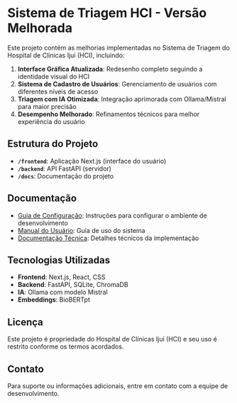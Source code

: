 # Sistema de Triagem HCI - Versão Melhorada

Este projeto contém as melhorias implementadas no Sistema de Triagem do Hospital de Clínicas Ijuí (HCI), incluindo:

1. **Interface Gráfica Atualizada**: Redesenho completo seguindo a identidade visual do HCI
2. **Sistema de Cadastro de Usuários**: Gerenciamento de usuários com diferentes níveis de acesso
3. **Triagem com IA Otimizada**: Integração aprimorada com Ollama/Mistral para maior precisão
4. **Desempenho Melhorado**: Refinamentos técnicos para melhor experiência do usuário

## Estrutura do Projeto

- **`/frontend`**: Aplicação Next.js (interface do usuário)
- **`/backend`**: API FastAPI (servidor)
- **`/docs`**: Documentação do projeto

## Documentação

- [Guia de Configuração](./SETUP.md): Instruções para configurar o ambiente de desenvolvimento
- [Manual do Usuário](./USER_MANUAL.md): Guia de uso do sistema
- [Documentação Técnica](./TECHNICAL.md): Detalhes técnicos da implementação

## Tecnologias Utilizadas

- **Frontend**: Next.js, React, CSS
- **Backend**: FastAPI, SQLite, ChromaDB
- **IA**: Ollama com modelo Mistral
- **Embeddings**: BioBERTpt

## Licença

Este projeto é propriedade do Hospital de Clínicas Ijuí (HCI) e seu uso é restrito conforme os termos acordados.

## Contato

Para suporte ou informações adicionais, entre em contato com a equipe de desenvolvimento.
